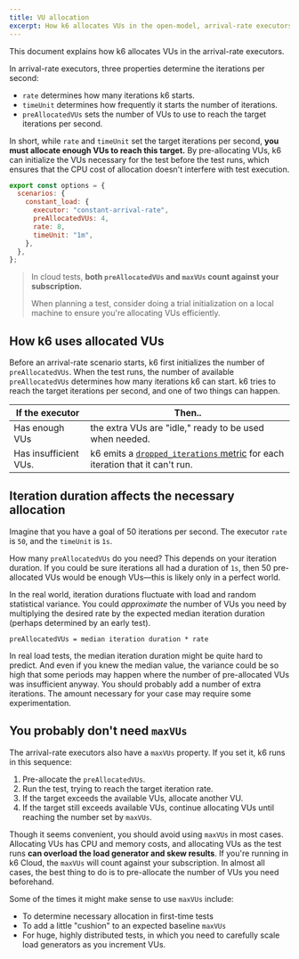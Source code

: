 ```yaml
---
title: VU allocation
excerpt: How k6 allocates VUs in the open-model, arrival-rate executors
---
```


This document explains how k6 allocates VUs in the arrival-rate executors.

In arrival-rate executors, three properties determine the iterations per second:
-  `rate`  determines how many iterations k6 starts.
- `timeUnit` determines how frequently it starts the number of iterations.
- `preAllocatedVUs` sets the number of VUs to use to reach the target iterations per second.

In short, while `rate` and `timeUnit` set the target iterations per second, **you must allocate enough VUs to reach this target.**
By pre-allocating VUs, k6 can initialize the VUs necessary for the test before the test runs,
which ensures that the CPU cost of allocation doesn't interfere with test execution.

```javascript
export const options = {
  scenarios: {
    constant_load: {
      executor: "constant-arrival-rate",
      preAllocatedVUs: 4,
      rate: 8,
      timeUnit: "1m",
    },
  },
};
```


<Blockquote mod="attention" title="">

In cloud tests, **both `preAllocatedVUs` and `maxVUs` count against your subscription.**

When planning a test, consider doing a trial initialization on a local machine to ensure you're allocating VUs efficiently.

</Blockquote>

## How k6 uses allocated VUs

Before an arrival-rate scenario starts, k6 first initializes the number of `preAllocatedVUs`.
When the test runs,
the number of available `preAllocatedVUs` determines how many iterations k6 can start.
k6 tries to reach the target iterations per second, and one of two things can happen.

| If the executor       | Then..                                                                                                                                 |
|-----------------------|----------------------------------------------------------------------------------------------------------------------------------------|
| Has enough VUs        | the extra VUs are "idle," ready to be used when needed.                                                                                |
| Has insufficient VUs. | k6 emits a [`dropped_iterations` metric](/using-k6/scenarios/about-scenarios/dropped-iterations) for each iteration that it can't run. |

## Iteration duration affects the necessary allocation

Imagine that you have a goal of 50 iterations per second.
The executor `rate` is `50`, and the `timeUnit` is `1s`.

How many `preAllocatedVUs` do you need?
This depends on your iteration duration.
If you could be sure iterations all had a duration of `1s`, then 50 pre-allocated VUs would be enough VUs&mdash;this is likely only in a perfect world.

In the real world, iteration durations fluctuate with load and random statistical variance.
You could _approximate_ the number of VUs you need by multiplying the desired rate by the expected median iteration duration (perhaps determined by an early test).

```
preAllocatedVUs = median iteration duration * rate
```

In real load tests, the median iteration duration might be quite hard to predict.
And even if you knew the median value, the variance could be so high that some periods may happen where the number of pre-allocated VUs was insufficient anyway.
You should probably add a number of extra iterations.
The amount necessary for your case may require some experimentation.

## You probably don't need `maxVUs`

The arrival-rate executors also have a `maxVUs` property.
If you set it, k6 runs in this sequence:
1. Pre-allocate the `preAllocatedVUs`.
1. Run the test, trying to reach the target iteration rate.
1. If the target exceeds the available VUs, allocate another VU.
1. If the target still exceeds available VUs, continue allocating VUs until reaching the number set by `maxVUs`.

Though it seems convenient, you should avoid using `maxVUs` in most cases.
Allocating VUs has CPU and memory costs, and allocating VUs as the test runs **can overload the load generator and skew results**.
If you're running in k6 Cloud, the `maxVUs` will count against your subscription.
In almost all cases, the best thing to do is to pre-allocate the number of VUs you need beforehand.

Some of the times it might make sense to use `maxVUs` include:
- To determine necessary allocation in first-time tests
- To add a little "cushion" to an expected baseline `maxVUs`
- For huge, highly distributed tests, in which you need to carefully scale load generators as you increment VUs.
